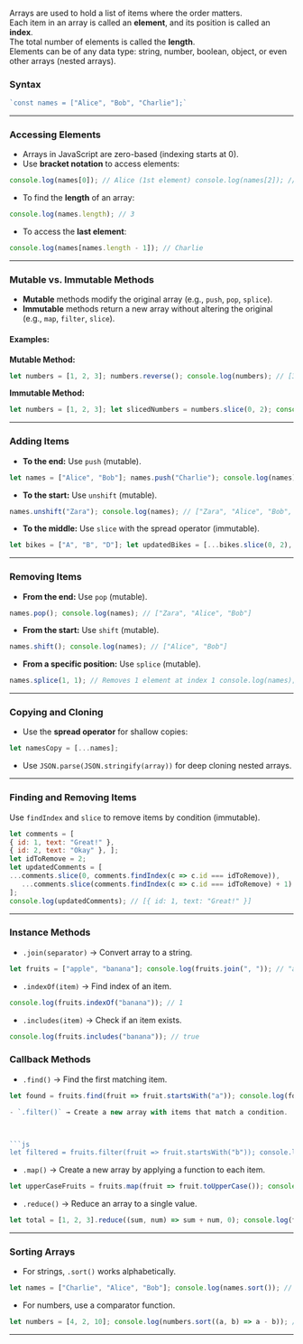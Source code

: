Arrays are used to hold a list of items where the order matters.  
Each item in an array is called an **element**, and its position is called an **index**.  
The total number of elements is called the **length**.  
Elements can be of any data type: string, number, boolean, object, or even other arrays (nested arrays).

### **Syntax**

```js 
`const names = ["Alice", "Bob", "Charlie"];`
```

---

### **Accessing Elements**

- Arrays in JavaScript are zero-based (indexing starts at 0).
- Use **bracket notation** to access elements:
```js
console.log(names[0]); // Alice (1st element) console.log(names[2]); // Charlie (3rd element)
```

- To find the **length** of an array:
```js
console.log(names.length); // 3
```

- To access the **last element**:
```js
console.log(names[names.length - 1]); // Charlie
```

---

### **Mutable vs. Immutable Methods**

- **Mutable** methods modify the original array (e.g., `push`, `pop`, `splice`).
- **Immutable** methods return a new array without altering the original (e.g., `map`, `filter`, `slice`).

#### **Examples:**

**Mutable Method:**

```js
let numbers = [1, 2, 3]; numbers.reverse(); console.log(numbers); // [3, 2, 1] (original array is modified)
```

**Immutable Method:**

```js
let numbers = [1, 2, 3]; let slicedNumbers = numbers.slice(0, 2); console.log(slicedNumbers); // [1, 2] console.log(numbers); // [1, 2, 3] (original remains unchanged)
```

---
### **Adding Items**

- **To the end:** Use `push` (mutable).
```js
let names = ["Alice", "Bob"]; names.push("Charlie"); console.log(names); // ["Alice", "Bob", "Charlie"]
```

- **To the start:** Use `unshift` (mutable).
```js
names.unshift("Zara"); console.log(names); // ["Zara", "Alice", "Bob", "Charlie"]
```

- **To the middle:** Use `slice` with the spread operator (immutable).
```js
let bikes = ["A", "B", "D"]; let updatedBikes = [...bikes.slice(0, 2), "C", ...bikes.slice(2)]; console.log(updatedBikes); // ["A", "B", "C", "D"]
```

---

### **Removing Items**

- **From the end:** Use `pop` (mutable).
```js
names.pop(); console.log(names); // ["Zara", "Alice", "Bob"]
```

- **From the start:** Use `shift` (mutable).
```js
names.shift(); console.log(names); // ["Alice", "Bob"]
```


- **From a specific position:** Use `splice` (mutable).
```js
names.splice(1, 1); // Removes 1 element at index 1 console.log(names); // ["Alice"]
```


---

### **Copying and Cloning**

- Use the **spread operator** for shallow copies:

```js
let namesCopy = [...names];
```

- Use `JSON.parse(JSON.stringify(array))` for deep cloning nested arrays.

---

### **Finding and Removing Items**

Use `findIndex` and `slice` to remove items by condition (immutable).

``` js 
let comments = [   
{ id: 1, text: "Great!" },  
{ id: 2, text: "Okay" }, ]; 
let idToRemove = 2;  
let updatedComments = [   
...comments.slice(0, comments.findIndex(c => c.id === idToRemove)),
   ...comments.slice(comments.findIndex(c => c.id === idToRemove) + 1)
];
console.log(updatedComments); // [{ id: 1, text: "Great!" }]
```

---
### **Instance Methods**

-  `.join(separator)` → Convert array to a string.
  
```js
let fruits = ["apple", "banana"]; console.log(fruits.join(", ")); // "apple, banana"
```

- `.indexOf(item)` → Find index of an item.
  
```js
console.log(fruits.indexOf("banana")); // 1
```

- `.includes(item)` → Check if an item exists.

```js
console.log(fruits.includes("banana")); // true
```

### **Callback Methods**

- `.find()` → Find the first matching item.

```js
let found = fruits.find(fruit => fruit.startsWith("a")); console.log(found); // "apple"`

- `.filter()` → Create a new array with items that match a condition.



```js
let filtered = fruits.filter(fruit => fruit.startsWith("b")); console.log(filtered); // ["banana"]
```

- `.map()` → Create a new array by applying a function to each item.

```js
let upperCaseFruits = fruits.map(fruit => fruit.toUpperCase()); console.log(upperCaseFruits); // ["APPLE", "BANANA"]
```

- `.reduce()` → Reduce an array to a single value.

```js
let total = [1, 2, 3].reduce((sum, num) => sum + num, 0); console.log(total); // 6
```

---

### **Sorting Arrays**

- For strings, `.sort()` works alphabetically.

```js
let names = ["Charlie", "Alice", "Bob"]; console.log(names.sort()); // ["Alice", "Bob", "Charlie"]
```

- For numbers, use a comparator function.

```js
let numbers = [4, 2, 10]; console.log(numbers.sort((a, b) => a - b)); // [2, 4, 10]`
```

---